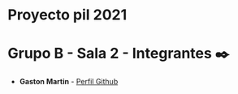 # Proyecto pil 2021

# Grupo B - Sala 2 - Integrantes ✒️

* **Gaston Martin** - [Perfil Github](https://github.com/Gaaston12) 

